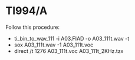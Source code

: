 # TI994/A

Follow this procedure:

* ti_bin_to_wav_111 -i A03.FIAD -o A03_111t.wav -t
* sox A03_111t.wav -1 A03_111t.voc
* direct /t 1276 A03_111t.voc A03_111t_2KHz.tzx

